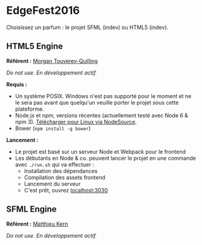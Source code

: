 # EdgeFest2016

Choisissez un parfum : le projet SFML (indev) ou HTML5 (indev).

## HTML5 Engine

**Référent :** [Morgan Touverey-Quilling](https://github.com/toverux)

*Do not use. En développement actif.*

**Requis :**
 - Un système POSIX. Windows n'est pas supporté pour le moment et ne le sera pas avant que quelqu'un veuille porter le projet sous cette plateforme.
 - Node.js et npm, versions récentes (actuellement testé avec Node 6 & npm 3). [Télécharger pour Linux via NodeSource](https://github.com/nodesource/distributions).
 - Bower (`npm install -g bower`)
 
**Lancement :**
 - Le projet est basé sur un serveur Node et Webpack pour le frontend
 - Les débutants en Node & co. peuvent lancer le projet en une commande avec `./run.sh` qui va effectuer :
    - Installation des dépendances
    - Compilation des assets frontend
    - Lancement du serveur
    - C'est prêt, ouvrez [localhost:3030](http://localhost:3030/)


## SFML Engine

**Référent :** [Matthieu Kern](https://github.com/matthieukern)

*Do not use. En développement actif.*
